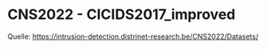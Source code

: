 # CNS2022 - CICIDS2017_improved

Quelle: https://intrusion-detection.distrinet-research.be/CNS2022/Datasets/
